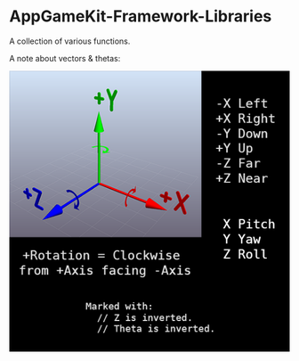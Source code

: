 # AppGameKit-Framework-Libraries
A collection of various functions.

A note about vectors & thetas:

![Coordinate System](README_Coordinate_System.png)
